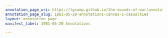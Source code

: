 ```yaml
---
annotation_page_uri: https://lgsump.github.io/the-sounds-of-war/annotations/1981-05-20-annotations-canvas-1-casualties.json
annotation_page_slug: 1981-05-20-annotations-canvas-1-casualties
layout: annotation_page
manifest_label: 1981-05-20 Annotations

---
```

